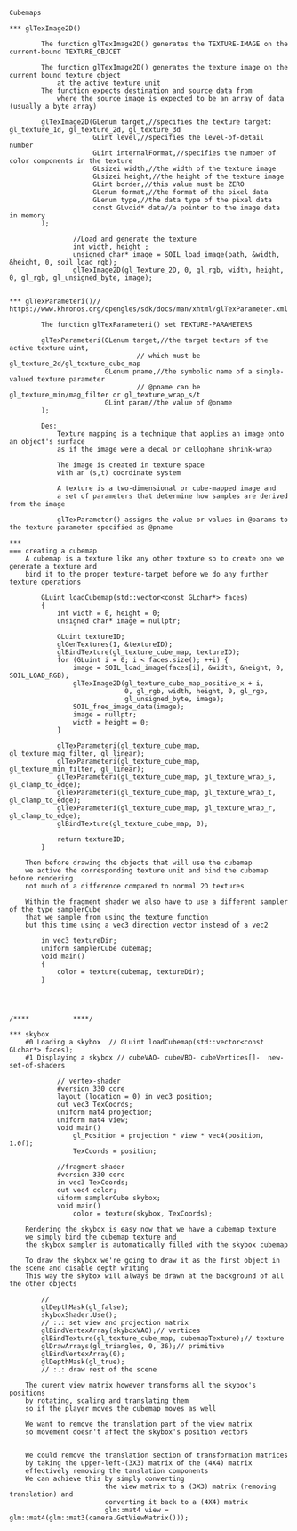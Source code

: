	Cubemaps

	*** glTexImage2D()
	
			The function glTexImage2D() generates the TEXTURE-IMAGE on the current-bound TEXTURE_OBJCET
	
			The function glTexImage2D() generates the texture image on the current bound texture object
				at the active texture unit 
			The function expects destination and source data from 
				where the source image is expected to be an array of data (usually a byte array)
			
			glTexImage2D(GLenum target,//specifies the texture target: gl_texture_1d, gl_texture_2d, gl_texture_3d
						 GLint level,//specifies the level-of-detail number
						 GLint internalFormat,//specifies the number of color components in the texture
						 GLsizei width,//the width of the texture image
						 GLsizei height,//the height of the texture image
						 GLint border,//this value must be ZERO
						 GLenum format,//the format of the pixel data
						 GLenum type,//the data type of the pixel data
						 const GLvoid* data//a pointer to the image data in memory
			);
					
					//Load and generate the texture
					int width, height ;
					unsigned char* image = SOIL_load_image(path, &width, &height, 0, soil_load_rgb);
					glTexImage2D(gl_Texture_2D, 0, gl_rgb, width, height, 0, gl_rgb, gl_unsigned_byte, image);
		
					
	***	glTexParameteri()// https://www.khronos.org/opengles/sdk/docs/man/xhtml/glTexParameter.xml
			
			The function glTexParameteri() set TEXTURE-PARAMETERS
			
			glTexParameteri(GLenum target,//the target texture of the active texture uint,
									// which must be gl_texture_2d/gl_texture_cube_map
							GLenum pname,//the symbolic name of a single-valued texture parameter
									// @pname can be gl_texture_min/mag_filter or gl_texture_wrap_s/t
							GLint param//the value of @pname
			);

			Des:
				Texture mapping is a technique that applies an image onto an object's surface
				as if the image were a decal or cellophane shrink-wrap
				
				The image is created in texture space
				with an (s,t) coordinate system
				
				A texture is a two-dimensional or cube-mapped image and 
				a set of parameters that determine how samples are derived from the image
				
				glTexParameter() assigns the value or values in @params to the texture parameter specified as @pname
				
	*** 
	=== creating a cubemap
		A cubemap is a texture like any other texture so to create one we generate a texture and
		bind it to the proper texture-target before we do any further  texture operations
		
			GLuint loadCubemap(std::vector<const GLchar*> faces)
			{
				int width = 0, height = 0;
				unsigned char* image = nullptr;
				
				GLuint textureID;
				glGenTextures(1, &textureID);
				glBindTexture(gl_texture_cube_map, textureID);
				for (GLuint i = 0; i < faces.size(); ++i) {
					image = SOIL_load_image(faces[i], &width, &height, 0, SOIL_LOAD_RGB);
					glTexImage2D(gl_texture_cube_map_positive_x + i, 
								 0, gl_rgb, width, height, 0, gl_rgb,
								 gl_unsigned_byte, image);
					SOIL_free_image_data(image);
					image = nullptr;
					width = height = 0;
				}
				
				glTexParameteri(gl_texture_cube_map, gl_texture_mag_filter, gl_linear);
				glTexParameteri(gl_texture_cube_map, gl_texture_min_filter, gl_linear);
				glTexParameteri(gl_texture_cube_map, gl_texture_wrap_s, gl_clamp_to_edge);
				glTexParameteri(gl_texture_cube_map, gl_texture_wrap_t, gl_clamp_to_edge);
				glTexParameteri(gl_texture_cube_map, gl_texture_wrap_r, gl_clamp_to_edge);
				glBindTexture(gl_texture_cube_map, 0);
				
				return textureID;
			}
			
		Then before drawing the objects that will use the cubemap
		we active the corresponding texture unit and bind the cubemap before rendering
		not much of a difference compared to normal 2D textures
		
		Within the fragment shader we also have to use a different sampler of the type samplerCube
		that we sample from using the texture function
		but this time using a vec3 direction vector instead of a vec2
		
			in vec3 textureDir;
			uniform samplerCube cubemap;
			void main()
			{
				color = texture(cubemap, textureDir);
			}
	
	
	
	
	/****			****/
	
	*** skybox
		#0 Loading a skybox  // GLuint loadCubemap(std::vector<const GLchar*> faces);
		#1 Displaying a skybox // cubeVAO- cubeVBO- cubeVertices[]-  new-set-of-shaders
				
				// vertex-shader
				#version 330 core
				layout (location = 0) in vec3 position;
				out vec3 TexCoords;
				uniform mat4 projection;
				uniform mat4 view;
				void main()
					gl_Position = projection * view * vec4(position, 1.0f);
					TexCoords = position;
				
				//fragment-shader
				#version 330 core
				in vec3 TexCoords;
				out vec4 color;
				uiform samplerCube skybox;
				void main() 
					color = texture(skybox, TexCoords);
		
		Rendering the skybox is easy now that we have a cubemap texture
		we simply bind the cubemap texture and 
		the skybox sampler is automatically filled with the skybox cubemap
		
		To draw the skybox we're going to draw it as the first object in the scene and disable depth writing
		This way the skybox will always be drawn at the background of all the other objects
		
			//
			glDepthMask(gl_false);
			skyboxShader.Use();
			// :.: set view and projection matrix
			glBindVertexArray(skyboxVAO);// vertices
			glBindTexture(gl_texture_cube_map, cubemapTexture);// texture
			glDrawArrays(gl_triangles, 0, 36);// primitive
			glBindVertexArray(0);
			glDepthMask(gl_true);
			// :.: draw rest of the scene
			
		The curent view matrix however transforms all the skybox's positions 
		by rotating, scaling and translating them
		so if the player moves the cubemap moves as well
		
		We want to remove the translation part of the view matrix 
		so movement doesn't affect the skybox's position vectors
		
		
		We could remove the translation section of transformation matrices
		by taking the upper-left-(3X3) matrix of the (4X4) matrix
		effectively removing the tanslation components
		We can achieve this by simply converting 
							the view matrix to a (3X3) matrix (removing translation) and
							converting it back to a (4X4) matrix
							glm::mat4 view = glm::mat4(glm::mat3(camera.GetViewMatrix()));
										
		







 
 
 
 
 
 
 
 
 
 
 
 
 
 
 
 
 
 
 
 
 
 
 
 
 
 
 
 
 
 
 
 
 
 
 
 
 
 
 
 
 
 
 
 
 